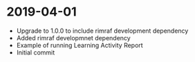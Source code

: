 2019-04-01
==========

  * Upgrade to 1.0.0 to include rimraf development dependency
  * Added rimraf developmnet dependency
  * Example of running Learning Activity Report
  * Initial commit
